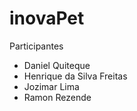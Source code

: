 # inovaPet

Participantes
* Daniel Quiteque
* Henrique da Silva Freitas
* Jozimar Lima 
* Ramon Rezende



